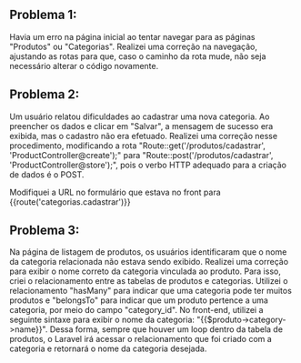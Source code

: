 ## Problema 1:
Havia um erro na página inicial ao tentar navegar para as páginas "Produtos" ou "Categorias". Realizei uma correção na navegação, ajustando as rotas para que, caso o caminho da rota mude, não seja necessário alterar o código novamente.

## Problema 2:
Um usuário relatou dificuldades ao cadastrar uma nova categoria. Ao preencher os dados e clicar em "Salvar", a mensagem de sucesso era exibida, mas o cadastro não era efetuado. Realizei uma correção nesse procedimento, modificando a rota "Route::get('/produtos/cadastrar', 'ProductController@create');" para "Route::post('/produtos/cadastrar', 'ProductController@store');", pois o verbo HTTP adequado para a criação de dados é o POST.

Modifiquei a URL no formulário que estava no front para {{route('categorias.cadastrar')}}

## Problema 3:
Na página de listagem de produtos, os usuários identificaram que o nome da categoria relacionada não estava sendo exibido. Realizei uma correção para exibir o nome correto da categoria vinculada ao produto. Para isso, criei o relacionamento entre as tabelas de produtos e categorias. Utilizei o relacionamento "hasMany" para indicar que uma categoria pode ter muitos produtos e "belongsTo" para indicar que um produto pertence a uma categoria, por meio do campo "category_id". No front-end, utilizei a seguinte sintaxe para exibir o nome da categoria: "{{$produto->category->name}}". Dessa forma, sempre que houver um loop dentro da tabela de produtos, o Laravel irá acessar o relacionamento que foi criado com a categoria e retornará o nome da categoria desejada.
